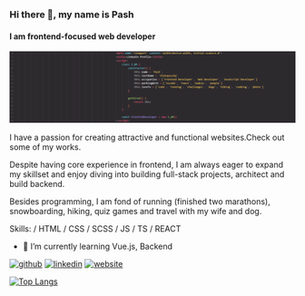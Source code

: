 ### Hi there 👋, my name is Pash
#### I am frontend-focused web developer
![I am frontend-focused web developer](https://github.com/pawelslatwyezcky/pawelslatwyezcky/blob/main/LinkedIn%20Banner2.png?raw=true)

I have a passion for creating attractive and functional websites.Check out some of my works.

Despite having core experience in frontend, I am always eager to expand my skillset and enjoy diving into building full-stack projects, architect and build backend.

Besides programming, I am fond of running (finished two marathons), snowboarding, hiking, quiz games and travel with my wife and dog.

Skills:  / HTML / CSS / SCSS / JS / TS / REACT

- 🌱 I’m currently learning Vue.js, Backend 


[<img src='https://cdn.jsdelivr.net/npm/simple-icons@3.0.1/icons/github.svg' alt='github' height='40'>](https://github.com/pawelslatwyezcky)  [<img src='https://cdn.jsdelivr.net/npm/simple-icons@3.0.1/icons/linkedin.svg' alt='linkedin' height='40'>](https://www.linkedin.com/in/slatwyezcky/)  [<img src='https://cdn.jsdelivr.net/npm/simple-icons@3.0.1/icons/icloud.svg' alt='website' height='40'>](slatwych.dev)  

[![Top Langs](https://github-readme-stats.vercel.app/api/top-langs/?username=pawelslatwyezcky)](https://github.com/anuraghazra/github-readme-stats)

<!-- ![GitHub stats](https://github-readme-stats.vercel.app/api?username=pawelslatwyezcky&show_icons=true&count_private=true)  

![GitHub Activity Graph](https://activity-graph.herokuapp.com/graph?username=pawelslatwyezcky)  

![GitHub metrics](https://metrics.lecoq.io/pawelslatwyezcky)  
 -->
